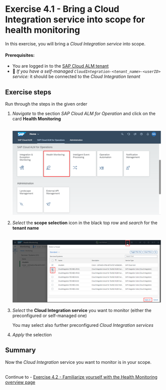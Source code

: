 # Exercise 4.1 - Bring a Cloud Integration service into scope for health monitoring

In this exercise, you will bring a *Cloud Integration service* into scope.

#### Prerequisites:

- You are logged in to the [SAP Cloud ALM tenant](https://teched22-cloudalm-003.eu10.alm.cloud.sap/launchpad#Shell-home)
- :construction_worker: *If you have a self-managed `CloudIntegration-<tenant_name>-<userID>` service:* it should be connected to the *Cloud Integration tenant*

## Exercise steps

Run through the steps in the given order

1.	*Navigate* to the section *SAP Cloud ALM for Operation* and click on the card **Health Monitoring**

    <br>![](/exercises/ex4/images/CALMLandingHealthMon.png)

2. *Select* the **scope selection** icon in the black top row and *search* for the **tenant name**

    <br>![](/exercises/ex4/images/HMScoping.png)

3. *Select* the **Cloud Integration service** you want to monitor (either the preconfigured or self-managed one)

    You may select also further preconfigured *Cloud Integration services*
    
4. *Apply* the selection


    

## Summary

Now the *Cloud Integration* service you want to monitor is in your scope.

<br>Continue to - [Exercise 4.2 - Familiarize yourself with the Health Monitoring overview page](/exercises/ex4/ex42/)
